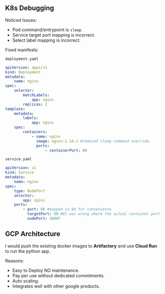 ## K8s Debugging

Noticed Issues:

- Pod command/entrypoint is `sleep`.
- Service target port mapping is incorrect.
- Select label mapping is incorrect.

Fixed manifests:

`deployment.yaml`

```yaml
apiVersion: apps/v1
kind: Deployment
metadata:
    name: nginx
spec:
    selector:
        matchLabels:
            app: nginx
        replicas: 2
template:
    metadata:
        labels:
            app: nginx
    spec:
        containers:
            - name: nginx
              image: nginx:1.14.2 #removed sleep command override.
              ports:
                  - containerPort: 80
```

`service.yaml`

```yaml
apiVersion: v1
kind: Service
metadata:
    name: nginx
spec:
    type: NodePort
    selector:
        app: nginx
    ports:
        - port: 80 #mapped to 80 for convenience
          targetPort: 80 #81 was wrong where the actual container port in the deployment is 80.
          nodePort: 30007
```

## GCP Architecture

I would push the existing docker images to **Artifactory** and use **Cloud Run** to run the python app.

Reasons:

-   Easy to Deploy NO maintenance.
-   Pay per use without dedicated commitments.
-   Auto scaling.
-   Integrates well with other google products.
